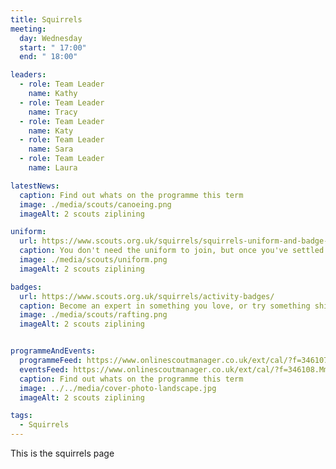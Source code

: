 ```yaml
---
title: Squirrels
meeting:
  day: Wednesday
  start: " 17:00"
  end: " 18:00"

leaders:
  - role: Team Leader
    name: Kathy
  - role: Team Leader
    name: Tracy
  - role: Team Leader
    name: Katy
  - role: Team Leader
    name: Sara
  - role: Team Leader
    name: Laura

latestNews:
  caption: Find out whats on the programme this term
  image: ./media/scouts/canoeing.png
  imageAlt: 2 scouts ziplining

uniform:
  url: https://www.scouts.org.uk/squirrels/squirrels-uniform-and-badge-placement/
  caption: You don't need the uniform to join, but once you've settled in, you'll be taking part in exciting activities and earning badges. So you'll need somewhere to put them!
  image: ./media/scouts/uniform.png
  imageAlt: 2 scouts ziplining

badges:
  url: https://www.scouts.org.uk/squirrels/activity-badges/
  caption: Become an expert in something you love, or try something shiny and new. There’s a badge to suit each and every Squirrel.
  image: ./media/scouts/rafting.png
  imageAlt: 2 scouts ziplining


programmeAndEvents:
  programmeFeed: https://www.onlinescoutmanager.co.uk/ext/cal/?f=346107.NDM5NTlmY2MwMDFkNjA4YjgxNTY3ZWYzN2ZlYWM4NzRiMWNmMWFiYzA4NzMyMTIwYmU3YzY3YWU0ZmJkMzBjMmM5YTJiMDY1NWRkMTA0NTIzYjBmOTVhNGQxNGIzNGNiZTczYzU4MzEzY2JjNzE2YjFmMTFhMjQyMzIzMmM0ZDQ%3D.e4wL4lCQbg
  eventsFeed: https://www.onlinescoutmanager.co.uk/ext/cal/?f=346108.MmMzNjYzNzhhMDNlMTI5MjE3ZjU4NzkwZGNlNmE0ZmIwZTEyNzQ5NDIzZDY5Mjc2ZGJmN2MyODJjOTVhOTVjNzc5YjAyMTAxNDQxYzk2MGFjYTllZDU1YTFkMTJhMDkyMzhmZmFhZTMxMjhjNjQyMDViZDI3MmYzMWU0NTdiOWI%3D.2SW61Cd4ki
  caption: Find out whats on the programme this term
  image: ../../media/cover-photo-landscape.jpg
  imageAlt: 2 scouts ziplining

tags:
  - Squirrels
---
```


This is the squirrels page